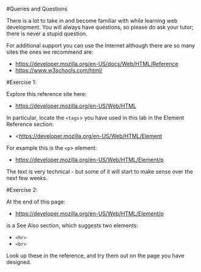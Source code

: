 #Queries and Questions

There is a lot to take in and become familiar with while learning web development. You will always have questions, so please do ask your tutor; there is never a stupid question.


For additional support you can use the Internet although there are so many sites the ones we recommend are:

- <https://developer.mozilla.org/en-US/docs/Web/HTML/Reference>
- <https://www.w3schools.com/html/>


#Exercise 1:

Explore this reference site here:

- <https://developer.mozilla.org/en-US/Web/HTML>

In particular, locate the `<tags`> you have used in this lab in the Element Reference section:

- <https://developer.mozilla.org/en-US/Web/HTML/Element

For example this is the `<p`> element:

- <https://developer.mozilla.org/en-US/Web/HTML/Element/p>

The text is very technical - but some of it will start to make sense over the next few weeks.

#Exercise 2:

At the end of this page:

- <https://developer.mozilla.org/en-US/Web/HTML/Element/p>

is a See Also section, which suggests two elements:

- `<hr>`
- `<br>`

Look up these in the reference, and try them out on the page you have designed.
